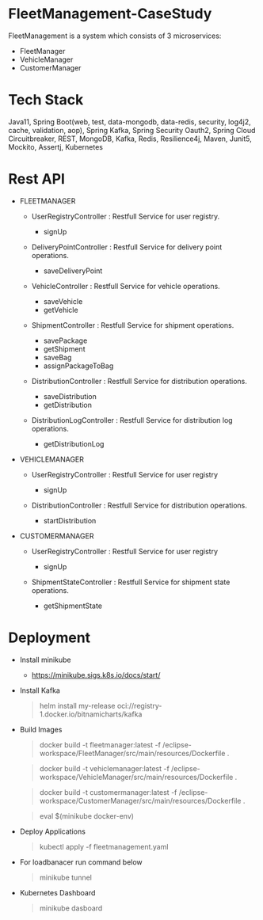 # FleetManagement-CaseStudy

FleetManagement is a system which consists of 3 microservices:
- FleetManager
- VehicleManager
- CustomerManager

# Tech Stack

Java11,
Spring Boot(web, test, data-mongodb, data-redis, security, log4j2, cache, validation, aop),
Spring Kafka,
Spring Security Oauth2,
Spring Cloud Circuitbreaker,
REST,
MongoDB,
Kafka,
Redis,
Resilience4j,
Maven,
Junit5, Mockito, Assertj,
Kubernetes

# Rest API

- FLEETMANAGER
  - UserRegistryController : Restfull Service for user registry.
    - signUp
 
  - DeliveryPointController : Restfull Service for delivery point operations.
    - saveDeliveryPoint 

  - VehicleController : Restfull Service for vehicle operations.
    - saveVehicle
    - getVehicle

  - ShipmentController : Restfull Service for shipment operations.
    - savePackage
    - getShipment
    - saveBag
    - assignPackageToBag
    
  - DistributionController : Restfull Service for distribution operations.
    - saveDistribution
    - getDistribution

  - DistributionLogController : Restfull Service for distribution log operations.
    - getDistributionLog
   
- VEHICLEMANAGER
  - UserRegistryController : Restfull Service for user registry
    - signUp
      
  - DistributionController : Restfull Service for distribution operations.
    - startDistribution

- CUSTOMERMANAGER
  - UserRegistryController : Restfull Service for user registry
    - signUp
   
  - ShipmentStateController : Restfull Service for shipment state operations.
    - getShipmentState

# Deployment

- Install minikube
  - https://minikube.sigs.k8s.io/docs/start/
    
- Install Kafka
   >helm install my-release oci://registry-1.docker.io/bitnamicharts/kafka
   
- Build Images
  > docker build -t fleetmanager:latest -f /eclipse-workspace/FleetManager/src/main/resources/Dockerfile .
  
  > docker build -t vehiclemanager:latest -f /eclipse-workspace/VehicleManager/src/main/resources/Dockerfile .
  
  > docker build -t customermanager:latest -f /eclipse-workspace/CustomerManager/src/main/resources/Dockerfile .
  
  > eval $(minikube docker-env)
  
- Deploy Applications
  > kubectl apply -f fleetmanagement.yaml
  
- For loadbanacer run command below
  > minikube tunnel
  
- Kubernetes Dashboard
  > minikube dasboard
